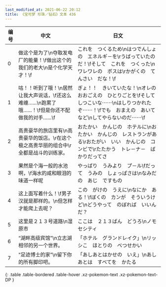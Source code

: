 ```yaml
---
last_modified_at: 2021-06-22 20:12
title: 《宝可梦 珍珠／钻石》文本 436
---
```

| 编号 | 中文 | 日文 |
| ---- | ---- | ---- |
| 0 | 做这个是为了\n夺取发电厂的能量！\f做出这个的我们的老大\n是个化学天才！\f | これを　つくるため\nはつでんしょの　エネルギ－を\rうばっていたのだ！\fそして　これを　つくった\nワレワレの　ボスは\rかがくの　てんさい　だな！\f |
| 1 | 咕！！听到了哦！\n居然让我大声说话，\f还这么难缠……\n跑累了哦……！\f但是你还不配做我的对手……\f | ぎょ！！　きいていたな！\nオレの　おおごえの　ひとりごとを\fそして　しつこいな⋯⋯\nはしりつかれたぞ⋯⋯！\fでも　おまえの　あいてなど\nしてやらないのだ⋯⋯\f |
| 2 | 高贵豪华的旅店里有\n高贵豪华的饭店。\r在这个极之高贵华丽的组合中\r全都是战斗的训练家。 | おたかい　かんじの　ホテルに\nおたかい　かんじの　レストランがある\rおたがい　いい　かんじの　コンビで\rたたかう　トレ－ナ－　ばかりだってさ |
| 3 | 果然是个海一般的水池啊，\f海水的咸和眼泪的味道一样呢 | やっぱり　うみより　プ－ル\fだって　うみの　しょっぱさは\nなみだの　あじ　ですもの |
| 4 | 这上面写着什么！\f男子汉就是那样的。\n但怎样才能爬上去呢？ | この　がけの　うえに\nなにか　ある！\fぼくの　カンが　そういうけど\nどうやって　のぼれば　いいんだ？ |
| 5 | 这里是２１３号道路\n湿原市 | ここは　２１３ばん　どうろ\nノモセシティ |
| 6 | “湖畔高级宾馆”\n立志湖相邻的另一个世界。 | 「ホテル　グランドレイク」\nリッシこ　ほとりの　べつせかい |
| 7 | “足迹博士的家”\n留下你的所有脚印吧。 | 「あしあとはかせの　いえ」\nあしあとは　すべてを　かたる |
{: .table .table-bordered .table-hover .xz-pokemon-text .xz-pokemon-text-DP }